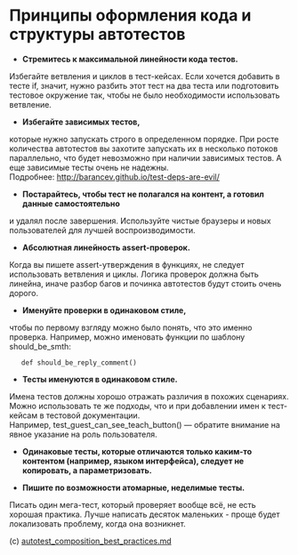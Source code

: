 # Принципы оформления кода и структуры автотестов

-	**Стремитесь к максимальной линейности кода тестов.**

Избегайте ветвления и циклов в тест-кейсах. Если хочется добавить в тесте if, значит, нужно разбить этот тест на два теста или подготовить тестовое окружение так, чтобы не было необходимости использовать ветвление.

-	**Избегайте зависимых тестов,**

которые нужно запускать строго в определенном порядке. При росте количества автотестов вы захотите запускать их в несколько потоков параллельно, что будет невозможно при наличии зависимых тестов. А еще зависимые тесты очень не надежны. Подробнее: http://barancev.github.io/test-deps-are-evil/

-	**Постарайтесь, чтобы тест не полагался на контент, а готовил данные самостоятельно**

и удалял после завершения. Используйте чистые браузеры и новых пользователей для лучшей воспроизводимости.

-	**Абсолютная линейность assert-проверок.**

Когда вы пишете assert-утверждения в функциях, не следует использовать ветвления и циклы. Логика проверок должна быть линейна, иначе разбор багов и починка автотестов будут стоить очень дорого.

-	**Именуйте проверки в одинаковом стиле,**

чтобы по первому взгляду можно было понять, что это именно проверка. Например, можно именовать функции по шаблону should_be_smth:

`	def should_be_reply_comment()`

-	**Тесты именуются в одинаковом стиле.**

Имена тестов должны хорошо отражать различия в похожих сценариях. Можно использовать те же подходы, что и при добавлении имен к тест-кейсам в тестовой документации. Например, test_guest_can_see_teach_button() — обратите внимание на явное указание на роль пользователя.

-	**Одинаковые тесты, которые отличаются только каким-то контентом (например, языком интерфейса), следует не копировать, а параметризовать.**

-	**Пишите по возможности атомарные, неделимые тесты.**

Писать один мега-тест, который проверяет вообще всё, не есть хорошая практика. Лучше написать десяток маленьких - проще будет локализовать проблему, когда она возникнет.

(с) [autotest_composition_best_practices.md](https://gist.github.com/FoxMalder/956b79e1c211bf176064fd335758d2a6)
